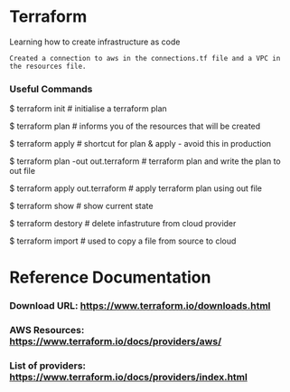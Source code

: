 # Terraform
Learning how to create infrastructure as code
```
Created a connection to aws in the connections.tf file and a VPC in the resources file.
```
### Useful Commands

$ terraform init                                  # initialise a terraform plan

$ terraform plan                                  # informs you of the resources that will be created

$ terraform apply                                 # shortcut for plan & apply - avoid this in production

$ terraform plan -out out.terraform               # terraform plan and write the plan to out file

$ terraform apply out.terraform                   # apply terraform plan using out file

$ terraform show                                  # show current state

$ terraform destory                               # delete infastruture from cloud provider

$ terraform import                                # used to copy a file from source to cloud

# Reference Documentation

### Download URL: https://www.terraform.io/downloads.html
### AWS Resources: https://www.terraform.io/docs/providers/aws/
### List of providers: https://www.terraform.io/docs/providers/index.html

